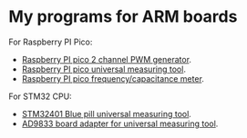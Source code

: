 # My programs for ARM boards

For Raspberry PI Pico:
- [Raspberry PI pico 2 channel PWM generator](pico_generator).
- [Raspberry PI pico universal measuring tool](pico_meter_max7219).
- [Raspberry PI pico frequency/capacitance meter](pico_meter_tm1638).

For STM32 CPU:
- [STM32401 Blue pill universal measuring tool](stm32f401_meter).
- [AD9833 board adapter for universal measuring tool](stm32f0_ad9833).
